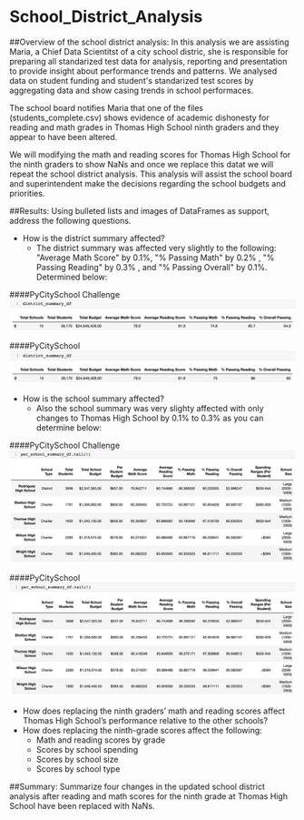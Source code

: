 # School_District_Analysis

##Overview of the school district analysis:
In this analysis we are assisting Maria, a Chief Data Scientitst of a city school distric, she is responsible for preparing all standarized test data for analysis, reporting and presentation to provide insight about performance trends and patterns. We analysed data on student funding and student's standarized test scores by aggregating data and show casing trends in school performaces. 

The school board notifies Maria that one of the files (students_complete.csv) shows evidence of academic dishonesty for reading and math grades in Thomas High School ninth graders and they appear to have been altered. 

We will modifying the math and reading scores for Thomas High School for the ninth graders to show NaNs and once we replace this datat we will repeat the school district analysis. This analysis will assist the school board and superintendent make the decisions regarding the school budgets and priorities.

##Results: Using bulleted lists and images of DataFrames as support, address the following questions.

- How is the district summary affected?
  - The district summary was affected very slightly to the following: "Average Math Score" by 0.1%, "% Passing Math" by 0.2% , "% Passing Reading" by 0.3% , and "% Passing Overall" by 0.1%. Determined below: 
  
####PyCitySchool Challenge
![Distric Summary After](https://github.com/Lesliec87/School_District_Analysis/blob/main/Resources/PycitySchool%20Challenge.png)

####PyCitySchool
![Distric Summary Before](https://github.com/Lesliec87/School_District_Analysis/blob/main/Resources/PycitySchool.png)

- How is the school summary affected?
  - Also the school summary was very slighty affected with only changes to Thomas High School by 0.1% to 0.3% as you can determine below: 
 
 ####PyCitySchool Challenge
 ![School Summary After](https://github.com/Lesliec87/School_District_Analysis/blob/main/Resources/PycitySchool%20challenge%20per%20school.png)
 
 ####PyCitySchool
 ![School Summary After](https://github.com/Lesliec87/School_District_Analysis/blob/main/Resources/PycitySchool%20per%20school.png)
 
- How does replacing the ninth graders’ math and reading scores affect Thomas High School’s performance relative to the other schools?
- How does replacing the ninth-grade scores affect the following:
  - Math and reading scores by grade
  - Scores by school spending
  - Scores by school size
  - Scores by school type


##Summary: Summarize four changes in the updated school district analysis after reading and math scores for the ninth grade at Thomas High School have been replaced with NaNs.
